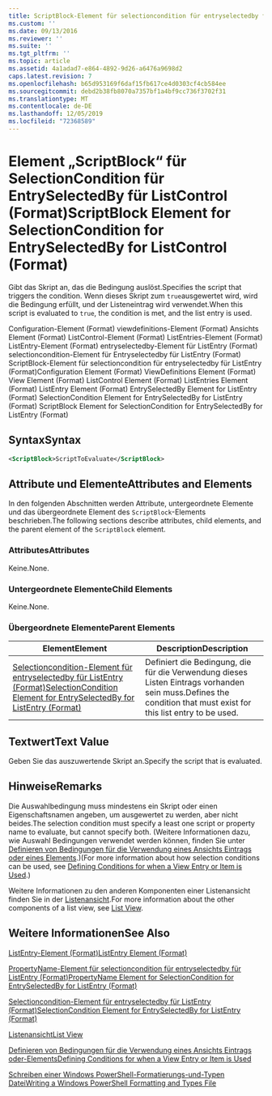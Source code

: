 ```yaml
---
title: ScriptBlock-Element für selectioncondition für entryselectedby für ListControl (Format) | Microsoft-Dokumentation
ms.custom: ''
ms.date: 09/13/2016
ms.reviewer: ''
ms.suite: ''
ms.tgt_pltfrm: ''
ms.topic: article
ms.assetid: 4a1adad7-e864-4892-9d26-a6476a9698d2
caps.latest.revision: 7
ms.openlocfilehash: b65d953169f6daf15fb617ce4d0303cf4cb584ee
ms.sourcegitcommit: debd2b38fb8070a7357bf1a4bf9cc736f3702f31
ms.translationtype: MT
ms.contentlocale: de-DE
ms.lasthandoff: 12/05/2019
ms.locfileid: "72368589"
---
```

# <a name="scriptblock-element-for-selectioncondition-for-entryselectedby-for-listcontrol-format"></a><span data-ttu-id="10141-102">Element „ScriptBlock“ für SelectionCondition für EntrySelectedBy für ListControl (Format)</span><span class="sxs-lookup"><span data-stu-id="10141-102">ScriptBlock Element for SelectionCondition for EntrySelectedBy for ListControl (Format)</span></span>

<span data-ttu-id="10141-103">Gibt das Skript an, das die Bedingung auslöst.</span><span class="sxs-lookup"><span data-stu-id="10141-103">Specifies the script that triggers the condition.</span></span> <span data-ttu-id="10141-104">Wenn dieses Skript zum `true`ausgewertet wird, wird die Bedingung erfüllt, und der Listeneintrag wird verwendet.</span><span class="sxs-lookup"><span data-stu-id="10141-104">When this script is evaluated to `true`, the condition is met, and the list entry is used.</span></span>

<span data-ttu-id="10141-105">Configuration-Element (Format) viewdefinitions-Element (Format) Ansichts Element (Format) ListControl-Element (Format) ListEntries-Element (Format) ListEntry-Element (Format) entryselectedby-Element für ListEntry (Format) selectioncondition-Element für Entryselectedby für ListEntry (Format) ScriptBlock-Element für selectioncondition für entryselectedby für ListEntry (Format)</span><span class="sxs-lookup"><span data-stu-id="10141-105">Configuration Element (Format) ViewDefinitions Element (Format) View Element (Format) ListControl Element (Format) ListEntries Element (Format) ListEntry Element (Format) EntrySelectedBy Element for ListEntry (Format) SelectionCondition Element for EntrySelectedBy for ListEntry (Format) ScriptBlock Element for SelectionCondition for EntrySelectedBy for ListEntry (Format)</span></span>

## <a name="syntax"></a><span data-ttu-id="10141-106">Syntax</span><span class="sxs-lookup"><span data-stu-id="10141-106">Syntax</span></span>

```xml
<ScriptBlock>ScriptToEvaluate</ScriptBlock>
```

## <a name="attributes-and-elements"></a><span data-ttu-id="10141-107">Attribute und Elemente</span><span class="sxs-lookup"><span data-stu-id="10141-107">Attributes and Elements</span></span>

<span data-ttu-id="10141-108">In den folgenden Abschnitten werden Attribute, untergeordnete Elemente und das übergeordnete Element des `ScriptBlock`-Elements beschrieben.</span><span class="sxs-lookup"><span data-stu-id="10141-108">The following sections describe attributes, child elements, and the parent element of the `ScriptBlock` element.</span></span>

### <a name="attributes"></a><span data-ttu-id="10141-109">Attributes</span><span class="sxs-lookup"><span data-stu-id="10141-109">Attributes</span></span>

<span data-ttu-id="10141-110">Keine.</span><span class="sxs-lookup"><span data-stu-id="10141-110">None.</span></span>

### <a name="child-elements"></a><span data-ttu-id="10141-111">Untergeordnete Elemente</span><span class="sxs-lookup"><span data-stu-id="10141-111">Child Elements</span></span>

<span data-ttu-id="10141-112">Keine.</span><span class="sxs-lookup"><span data-stu-id="10141-112">None.</span></span>

### <a name="parent-elements"></a><span data-ttu-id="10141-113">Übergeordnete Elemente</span><span class="sxs-lookup"><span data-stu-id="10141-113">Parent Elements</span></span>

|<span data-ttu-id="10141-114">Element</span><span class="sxs-lookup"><span data-stu-id="10141-114">Element</span></span>|<span data-ttu-id="10141-115">Description</span><span class="sxs-lookup"><span data-stu-id="10141-115">Description</span></span>|
|-------------|-----------------|
|[<span data-ttu-id="10141-116">Selectioncondition-Element für entryselectedby für ListEntry (Format)</span><span class="sxs-lookup"><span data-stu-id="10141-116">SelectionCondition Element for EntrySelectedBy for ListEntry (Format)</span></span>](./selectioncondition-element-for-entryselectedby-for-listcontrol-format.md)|<span data-ttu-id="10141-117">Definiert die Bedingung, die für die Verwendung dieses Listen Eintrags vorhanden sein muss.</span><span class="sxs-lookup"><span data-stu-id="10141-117">Defines the condition that must exist for this list entry to be used.</span></span>|

## <a name="text-value"></a><span data-ttu-id="10141-118">Textwert</span><span class="sxs-lookup"><span data-stu-id="10141-118">Text Value</span></span>

<span data-ttu-id="10141-119">Geben Sie das auszuwertende Skript an.</span><span class="sxs-lookup"><span data-stu-id="10141-119">Specify the script that is evaluated.</span></span>

## <a name="remarks"></a><span data-ttu-id="10141-120">Hinweise</span><span class="sxs-lookup"><span data-stu-id="10141-120">Remarks</span></span>

<span data-ttu-id="10141-121">Die Auswahlbedingung muss mindestens ein Skript oder einen Eigenschaftsnamen angeben, um ausgewertet zu werden, aber nicht beides.</span><span class="sxs-lookup"><span data-stu-id="10141-121">The selection condition must specify a least one script or property name to evaluate, but cannot specify both.</span></span> <span data-ttu-id="10141-122">(Weitere Informationen dazu, wie Auswahl Bedingungen verwendet werden können, finden Sie unter [Definieren von Bedingungen für die Verwendung eines Ansichts Eintrags oder eines Elements](./defining-conditions-for-displaying-data.md).)</span><span class="sxs-lookup"><span data-stu-id="10141-122">(For more information about how selection conditions can be used, see [Defining Conditions for when a View Entry or Item is Used](./defining-conditions-for-displaying-data.md).)</span></span>

<span data-ttu-id="10141-123">Weitere Informationen zu den anderen Komponenten einer Listenansicht finden Sie in der [Listenansicht](./creating-a-list-view.md).</span><span class="sxs-lookup"><span data-stu-id="10141-123">For more information about the other components of a list view, see [List View](./creating-a-list-view.md).</span></span>

## <a name="see-also"></a><span data-ttu-id="10141-124">Weitere Informationen</span><span class="sxs-lookup"><span data-stu-id="10141-124">See Also</span></span>

[<span data-ttu-id="10141-125">ListEntry-Element (Format)</span><span class="sxs-lookup"><span data-stu-id="10141-125">ListEntry Element (Format)</span></span>](./listentry-element-for-listcontrol-format.md)

[<span data-ttu-id="10141-126">PropertyName-Element für selectioncondition für entryselectedby für ListEntry (Format)</span><span class="sxs-lookup"><span data-stu-id="10141-126">PropertyName Element for SelectionCondition for EntrySelectedBy for ListEntry (Format)</span></span>](./propertyname-element-for-selectioncondition-for-entryselectedby-for-listcontrol-format.md)

[<span data-ttu-id="10141-127">Selectioncondition-Element für entryselectedby für ListEntry (Format)</span><span class="sxs-lookup"><span data-stu-id="10141-127">SelectionCondition Element for EntrySelectedBy for ListEntry (Format)</span></span>](./selectioncondition-element-for-entryselectedby-for-listcontrol-format.md)

[<span data-ttu-id="10141-128">Listenansicht</span><span class="sxs-lookup"><span data-stu-id="10141-128">List View</span></span>](./creating-a-list-view.md)

[<span data-ttu-id="10141-129">Definieren von Bedingungen für die Verwendung eines Ansichts Eintrags oder-Elements</span><span class="sxs-lookup"><span data-stu-id="10141-129">Defining Conditions for when a View Entry or Item is Used</span></span>](./defining-conditions-for-displaying-data.md)

[<span data-ttu-id="10141-130">Schreiben einer Windows PowerShell-Formatierungs-und-Typen Datei</span><span class="sxs-lookup"><span data-stu-id="10141-130">Writing a Windows PowerShell Formatting and Types File</span></span>](./writing-a-powershell-formatting-file.md)
